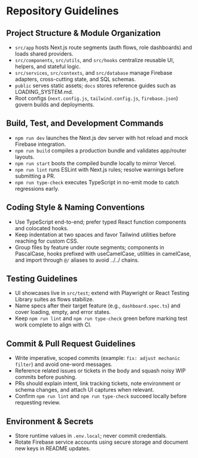 # Repository Guidelines

## Project Structure & Module Organization
- `src/app` hosts Next.js route segments (auth flows, role dashboards) and loads shared providers.
- `src/components`, `src/utils`, and `src/hooks` centralize reusable UI, helpers, and stateful logic.
- `src/services`, `src/contexts`, and `src/database` manage Firebase adapters, cross-cutting state, and SQL schemas.
- `public` serves static assets; `docs` stores reference guides such as LOADING_SYSTEM.md.
- Root configs (`next.config.js`, `tailwind.config.js`, `firebase.json`) govern builds and deployments.

## Build, Test, and Development Commands
- `npm run dev` launches the Next.js dev server with hot reload and mock Firebase integration.
- `npm run build` compiles a production bundle and validates app/router layouts.
- `npm run start` boots the compiled bundle locally to mirror Vercel.
- `npm run lint` runs ESLint with Next.js rules; resolve warnings before submitting a PR.
- `npm run type-check` executes TypeScript in no-emit mode to catch regressions early.

## Coding Style & Naming Conventions
- Use TypeScript end-to-end; prefer typed React function components and colocated hooks.
- Keep indentation at two spaces and favor Tailwind utilities before reaching for custom CSS.
- Group files by feature under route segments; components in PascalCase, hooks prefixed with useCamelCase, utilities in camelCase, and import through `@/` aliases to avoid ../../ chains.

## Testing Guidelines
- UI showcases live in `src/test`; extend with Playwright or React Testing Library suites as flows stabilize.
- Name specs after their target feature (e.g., `dashboard.spec.ts`) and cover loading, empty, and error states.
- Keep `npm run lint` and `npm run type-check` green before marking test work complete to align with CI.

## Commit & Pull Request Guidelines
- Write imperative, scoped commits (example: `fix: adjust mechanic filter`) and avoid one-word messages.
- Reference related issues or tickets in the body and squash noisy WIP commits before pushing.
- PRs should explain intent, link tracking tickets, note environment or schema changes, and attach UI captures when relevant.
- Confirm `npm run lint` and `npm run type-check` succeed locally before requesting review.

## Environment & Secrets
- Store runtime values in `.env.local`; never commit credentials.
- Rotate Firebase service accounts using secure storage and document new keys in README updates.

